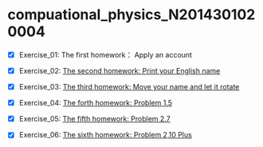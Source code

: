 # compuational_physics_N2014301020004

- [x] Exercise_01: The first homework： Apply an account 

- [x] Exercise_02: [The second homework: Print your English name](https://www.zybuluo.com/zy-0815/note/502553)

- [x] Exercise_03: [The third homework: Move your name and let it rotate](https://www.zybuluo.com/zy-0815/note/511906)

- [x] Exercise_04: [The forth homework: Problem 1.5](https://www.zybuluo.com/zy-0815/note/519269)

- [x] Exercise_05: [The fifth homework: Problem 2.7](https://www.zybuluo.com/zy-0815/note/532815)

- [x] Exercise_06: [The sixth homework: Problem 2,10 Plus](https://www.zybuluo.com/zy-0815/note/540141)

